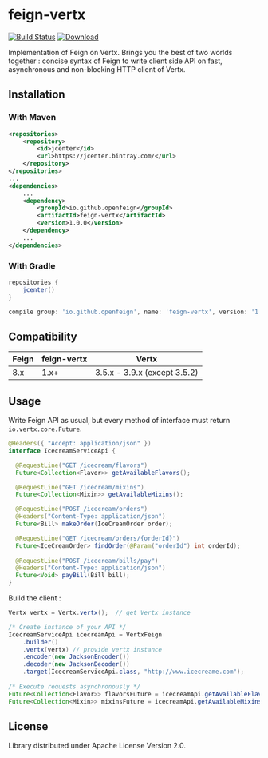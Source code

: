 # feign-vertx

[![Build Status](https://travis-ci.org/OpenFeign/feign-vertx.svg?branch=master)](https://travis-ci.org/OpenFeign/feign-vertx)
[![Download](https://api.bintray.com/packages/hosuaby/OpenFeign/feign-vertx/images/download.svg)](https://bintray.com/hosuaby/OpenFeign/feign-vertx/_latestVersion)

Implementation of Feign on Vertx. Brings you the best of two worlds together : 
concise syntax of Feign to write client side API on fast, asynchronous and
non-blocking HTTP client of Vertx.

## Installation

### With Maven

```xml
<repositories>
    <repository>
        <id>jcenter</id>
        <url>https://jcenter.bintray.com/</url>
    </repository>
</repositories>
...
<dependencies>
    ...
    <dependency>
        <groupId>io.github.openfeign</groupId>
        <artifactId>feign-vertx</artifactId>
        <version>1.0.0</version>
    </dependency>
    ...
</dependencies>
```

### With Gradle

```groovy
repositories {
    jcenter()
}

compile group: 'io.github.openfeign', name: 'feign-vertx', version: '1.0.0'
```

## Compatibility

Feign                  | feign-vertx            | Vertx
---------------------- | ---------------------- | ----------------------
8.x                    | 1.x+                   | 3.5.x - 3.9.x (except 3.5.2)

## Usage

Write Feign API as usual, but every method of interface must return
`io.vertx.core.Future`.

```java
@Headers({ "Accept: application/json" })
interface IcecreamServiceApi {

  @RequestLine("GET /icecream/flavors")
  Future<Collection<Flavor>> getAvailableFlavors();

  @RequestLine("GET /icecream/mixins")
  Future<Collection<Mixin>> getAvailableMixins();

  @RequestLine("POST /icecream/orders")
  @Headers("Content-Type: application/json")
  Future<Bill> makeOrder(IceCreamOrder order);

  @RequestLine("GET /icecream/orders/{orderId}")
  Future<IceCreamOrder> findOrder(@Param("orderId") int orderId);
  
  @RequestLine("POST /icecream/bills/pay")
  @Headers("Content-Type: application/json")
  Future<Void> payBill(Bill bill);
}
```
Build the client :

```java
Vertx vertx = Vertx.vertx();  // get Vertx instance

/* Create instance of your API */
IcecreamServiceApi icecreamApi = VertxFeign
    .builder()
    .vertx(vertx) // provide vertx instance
    .encoder(new JacksonEncoder())
    .decoder(new JacksonDecoder())
    .target(IcecreamServiceApi.class, "http://www.icecreame.com");
    
/* Execute requests asynchronously */
Future<Collection<Flavor>> flavorsFuture = icecreamApi.getAvailableFlavors();
Future<Collection<Mixin>> mixinsFuture = icecreamApi.getAvailableMixins();
```

## License

Library distributed under Apache License Version 2.0.
